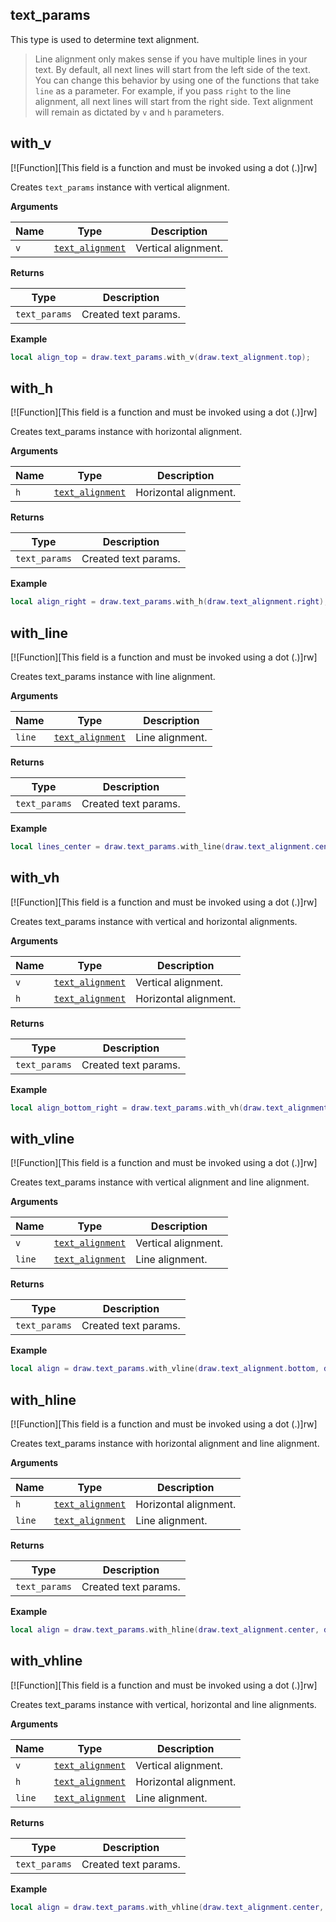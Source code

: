 ## text_params

This type is used to determine text alignment.

> Line alignment only makes sense if you have multiple lines in your text. By default, all next lines will start from the left side of the text. You can change this behavior by using one of the functions that take `line` as a parameter. For example, if you pass `right` to the line alignment, all next lines will start from the right side. Text alignment will remain as dictated by `v` and `h` parameters.

## with_v

[![Function][This field is a function and must be invoked using a dot (.)]rw]

Creates `text_params` instance with vertical alignment.

**Arguments**

| Name | Type | Description |
| ---- | ---- | ----------- |
| `v` | [`text_alignment`](https://lua.fatality.win/text-alignment.html "This enum determines how to align the text when drawing it.") | Vertical alignment. |

**Returns**

| Type | Description |
| ---- | ----------- |
| `text_params` | Created text params. |

**Example**

```lua
local align_top = draw.text_params.with_v(draw.text_alignment.top);
```

## with_h

[![Function][This field is a function and must be invoked using a dot (.)]rw]

Creates text_params instance with horizontal alignment.

**Arguments**

| Name | Type | Description |
| ---- | ---- | ----------- |
| `h` | [`text_alignment`](https://lua.fatality.win/text-alignment.html "This enum determines how to align the text when drawing it.") | Horizontal alignment. |

**Returns**

| Type | Description |
| ---- | ----------- |
| `text_params` | Created text params. |

**Example**

```lua
local align_right = draw.text_params.with_h(draw.text_alignment.right);
```

## with_line

[![Function][This field is a function and must be invoked using a dot (.)]rw]

Creates text_params instance with line alignment.

**Arguments**

| Name | Type | Description |
| ---- | ---- | ----------- |
| `line` | [`text_alignment`](https://lua.fatality.win/text-alignment.html "This enum determines how to align the text when drawing it.") | Line alignment. |

**Returns**

| Type | Description |
| ---- | ----------- |
| `text_params` | Created text params. |

**Example**

```lua
local lines_center = draw.text_params.with_line(draw.text_alignment.center);
```

## with_vh

[![Function][This field is a function and must be invoked using a dot (.)]rw]

Creates text_params instance with vertical and horizontal alignments.

**Arguments**

| Name | Type | Description |
| ---- | ---- | ----------- |
| `v` | [`text_alignment`](https://lua.fatality.win/text-alignment.html "This enum determines how to align the text when drawing it.") | Vertical alignment. |
| `h` | [`text_alignment`](https://lua.fatality.win/text-alignment.html "This enum determines how to align the text when drawing it.") | Horizontal alignment. |

**Returns**

| Type | Description |
| ---- | ----------- |
| `text_params` | Created text params. |

**Example**

```lua
local align_bottom_right = draw.text_params.with_vh(draw.text_alignment.bottom, draw.text_alignment.right);
```

## with_vline

[![Function][This field is a function and must be invoked using a dot (.)]rw]

Creates text_params instance with vertical alignment and line alignment.

**Arguments**

| Name | Type | Description |
| ---- | ---- | ----------- |
| `v` | [`text_alignment`](https://lua.fatality.win/text-alignment.html "This enum determines how to align the text when drawing it.") | Vertical alignment. |
| `line` | [`text_alignment`](https://lua.fatality.win/text-alignment.html "This enum determines how to align the text when drawing it.") | Line alignment. |

**Returns**

| Type | Description |
| ---- | ----------- |
| `text_params` | Created text params. |

**Example**

```lua
local align = draw.text_params.with_vline(draw.text_alignment.bottom, draw.text_alignment.center);
```

## with_hline

[![Function][This field is a function and must be invoked using a dot (.)]rw]

Creates text_params instance with horizontal alignment and line alignment.

**Arguments**

| Name | Type | Description |
| ---- | ---- | ----------- |
| `h` | [`text_alignment`](https://lua.fatality.win/text-alignment.html "This enum determines how to align the text when drawing it.") | Horizontal alignment. |
| `line` | [`text_alignment`](https://lua.fatality.win/text-alignment.html "This enum determines how to align the text when drawing it.") | Line alignment. |

**Returns**

| Type | Description |
| ---- | ----------- |
| `text_params` | Created text params. |

**Example**

```lua
local align = draw.text_params.with_hline(draw.text_alignment.center, draw.text_alignment.center);
```

## with_vhline

[![Function][This field is a function and must be invoked using a dot (.)]rw]

Creates text_params instance with vertical, horizontal and line alignments.

**Arguments**

| Name | Type | Description |
| ---- | ---- | ----------- |
| `v` | [`text_alignment`](https://lua.fatality.win/text-alignment.html "This enum determines how to align the text when drawing it.") | Vertical alignment. |
| `h` | [`text_alignment`](https://lua.fatality.win/text-alignment.html "This enum determines how to align the text when drawing it.") | Horizontal alignment. |
| `line` | [`text_alignment`](https://lua.fatality.win/text-alignment.html "This enum determines how to align the text when drawing it.") | Line alignment. |

**Returns**

| Type | Description |
| ---- | ----------- |
| `text_params` | Created text params. |

**Example**

```lua
local align = draw.text_params.with_vhline(draw.text_alignment.center, draw.text_alignment.center);
```